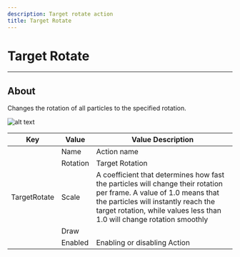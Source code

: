 ```yaml
---
description: Target rotate action
title: Target Rotate
---
```


# Target Rotate

___

## About

Changes the rotation of all particles to the specified rotation.

![alt text](assets/gifs/target-rotate.gif)

<table><thead>
  <tr>
    <th>Key</th>
    <th>Value</th>
    <th>Value Description</th>
  </tr></thead>
<tbody>
  <tr>
    <td rowspan="5">TargetRotate</td>
    <td>Name</td>
    <td>Action name</td>
  </tr>
  <tr>
    <td>Rotation</td>
    <td>Target Rotation</td>
  </tr>
  <tr>
    <td>Scale</td>
    <td>A coefficient that determines how fast the particles will change their rotation per frame. A value of 1.0 means that the particles will instantly reach the target rotation, while values less than 1.0 will change rotation smoothly</td>
  </tr>
  <tr>
    <td>Draw</td>
    <td></td>
  </tr>
  <tr>
    <td>Enabled</td>
    <td>Enabling or disabling Action</td>
  </tr>
</tbody>
</table>
